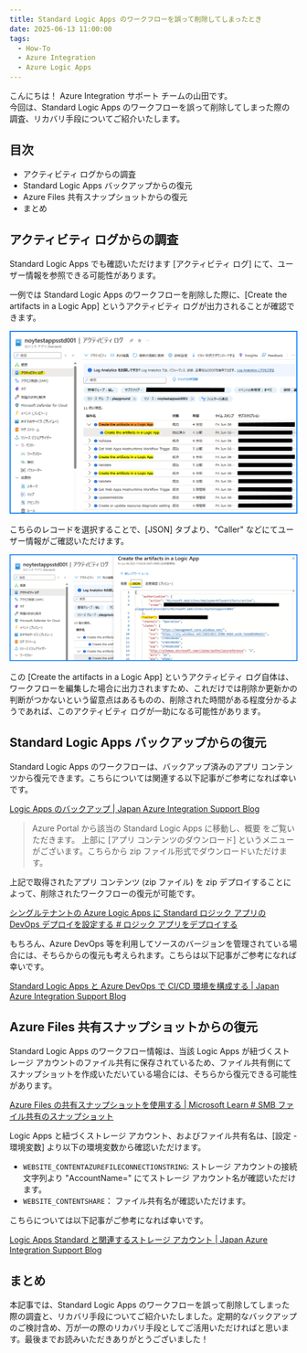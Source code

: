 ```yaml
---
title: Standard Logic Apps のワークフローを誤って削除してしまったとき
date: 2025-06-13 11:00:00
tags:
  - How-To
  - Azure Integration
  - Azure Logic Apps 
---
```


こんにちは！ Azure Integration サポート チームの山田です。  
今回は、Standard Logic Apps のワークフローを誤って削除してしまった際の調査、リカバリ手段についてご紹介いたします。

<!-- more -->

## 目次

- アクティビティ ログからの調査
- Standard Logic Apps バックアップからの復元
- Azure Files 共有スナップショットからの復元
- まとめ

## アクティビティ ログからの調査

Standard Logic Apps でも確認いただけます [アクティビティ ログ] にて、ユーザー情報を参照できる可能性があります。

一例では Standard Logic Apps のワークフローを削除した際に、[Create the artifacts in a Logic App] というアクティビティ ログが出力されることが確認できます。

![](./LogicApps-Recovery/LogicApps-Recovery-1.png)

こちらのレコードを選択することで、[JSON] タブより、"Caller" などにてユーザー情報がご確認いただけます。

![](./LogicApps-Recovery/LogicApps-Recovery-2.png)
 
この [Create the artifacts in a Logic App] というアクティビティ ログ自体は、ワークフローを編集した場合に出力されますため、これだけでは削除か更新かの判断がつかないという留意点はあるものの、削除された時間がある程度分かるようであれば、このアクティビティ ログが一助になる可能性があります。

## Standard Logic Apps バックアップからの復元

Standard Logic Apps のワークフローは、バックアップ済みのアプリ コンテンツから復元できます。こちらについては関連する以下記事がご参考になれば幸いです。

[Logic Apps のバックアップ | Japan Azure Integration Support Blog](https://jpazinteg.github.io/blog/LogicApps/LogicApps-Backup/)

> Azure Portal から該当の Standard Logic Apps に移動し、概要 をご覧いただきます。
> 上部に [アプリ コンテンツのダウンロード] というメニューがございます。こちらから zip ファイル形式でダウンロードいただけます。

上記で取得されたアプリ コンテンツ (zip ファイル) を zip デプロイすることによって、削除されたワークフローの復元が可能です。

[シングルテナントの Azure Logic Apps に Standard ロジック アプリの DevOps デプロイを設定する # ロジック アプリをデプロイする](https://learn.microsoft.com/ja-jp/azure/logic-apps/set-up-devops-deployment-single-tenant-azure-logic-apps?tabs=azure-cli#deploy-logic-app)

もちろん、Azure DevOps 等を利用してソースのバージョンを管理されている場合には、そちらからの復元も考えられます。こちらは以下記事がご参考になれば幸いです。

[Standard Logic Apps と Azure DevOps で CI/CD 環境を構成する | Japan Azure Integration Support Blog](https://jpazinteg.github.io/blog/LogicApps/StandardLogicAppsCdci/)


## Azure Files 共有スナップショットからの復元

Standard Logic Apps のワークフロー情報は、当該 Logic Apps が紐づくストレージ アカウントのファイル共有に保存されているため、ファイル共有側にてスナップショットを作成いただいている場合には、そちらから復元できる可能性があります。

[Azure Files の共有スナップショットを使用する | Microsoft Learn # SMB ファイル共有のスナップショット](
https://learn.microsoft.com/ja-jp/azure/storage/files/storage-snapshots-files?tabs=portal#smb-file-share-snapshots)
 
Logic Apps と紐づくストレージ アカウント、およびファイル共有名は、[設定 - 環境変数] より以下の環境変数から確認いただけます。

- `WEBSITE_CONTENTAZUREFILECONNECTIONSTRING`: ストレージ アカウントの接続文字列より "AccountName=" にてストレージ アカウント名が確認いただけます。
- `WEBSITE_CONTENTSHARE`： ファイル共有名が確認いただけます。

こちらについては以下記事がご参考になれば幸いです。

[Logic Apps Standard と関連するストレージ アカウント | Japan Azure Integration Support Blog](https://jpazinteg.github.io/blog/LogicApps/StandardLogicApps-StorageAccount/)


## まとめ

本記事では、Standard Logic Apps のワークフローを誤って削除してしまった際の調査と、リカバリ手段についてご紹介いたしました。定期的なバックアップのご検討含め、万が一の際のリカバリ手段としてご活用いただければと思います。最後までお読みいただきありがとうございました！
